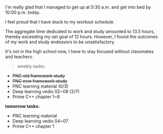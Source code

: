 I'm really glad that I managed to get up at 5:30 a.m. and get into bed by 10:00 p.m. today.

I feel proud that I have stuck to my workout schedule.

The aggregate time dedicated to work and study amounted to 13.5 hours, thereby exceeding my set goal of 12 hours. However, I found the outcomes of my work and study endeavors to be unsatisfactory.

It's not in the high school now, I have to stay focused without classmates and teachers.

> weekly tasks:
+ ~~PNC old framework study~~
+ ~~PNC new framework study~~
+ PNC learning material (0/3)
+ Deep learning vedio 02~08 (2/7)
+ Prime C++ chapter 1~8

**tomorrow tasks:**
- PNC learning material
- Deep learning vedio 04~07
- Prime C++ chapter 1
